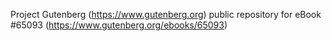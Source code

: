 Project Gutenberg (https://www.gutenberg.org) public repository for
eBook #65093 (https://www.gutenberg.org/ebooks/65093)
